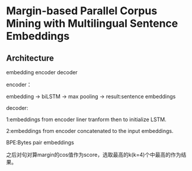 # Margin-based Parallel Corpus Mining with Multilingual Sentence Embeddings

## Architecture

embedding  encoder  decoder

encoder：

embedding -> biLSTM -> max pooling -> result:sentence embeddings

decoder:

1:embeddings from encoder liner tranform then to initialize LSTM.

2:embeddings from encoder concatenated to the input embeddings.

BPE:Bytes pair embeddings

之后对句对算margin的cos值作为score，选取最高的k(k=4)个中最高的作为结果。

